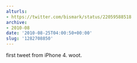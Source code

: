 ```yaml
---
alturls:
- https://twitter.com/bismark/status/22059588518
archive:
- 2010-08
date: '2010-08-25T04:00:50+00:00'
slug: '1282708850'
---
```


first tweet from iPhone 4. woot.

